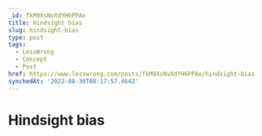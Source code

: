 ```yaml
---
_id: fkM9XsNvXdYH6PPAx
title: Hindsight bias
slug: hindsight-bias
type: post
tags:
  - LessWrong
  - Concept
  - Post
href: https://www.lesswrong.com/posts/fkM9XsNvXdYH6PPAx/hindsight-bias
synchedAt: '2022-08-30T08:17:57.464Z'
---
```

# Hindsight bias

